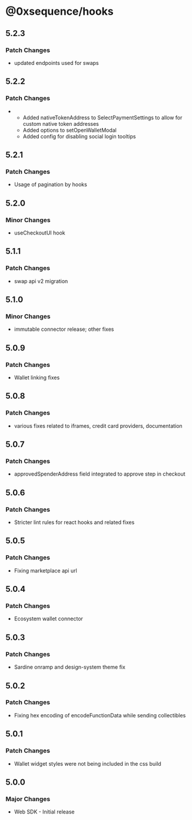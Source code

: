 # @0xsequence/hooks

## 5.2.3

### Patch Changes

- updated endpoints used for swaps

## 5.2.2

### Patch Changes

- - Added nativeTokenAddress to SelectPaymentSettings to allow for custom native token addresses
  - Added options to setOpenWalletModal
  - Added config for disabling social login tooltips

## 5.2.1

### Patch Changes

- Usage of pagination by hooks

## 5.2.0

### Minor Changes

- useCheckoutUI hook

## 5.1.1

### Patch Changes

- swap api v2 migration

## 5.1.0

### Minor Changes

- immutable connector release; other fixes

## 5.0.9

### Patch Changes

- Wallet linking fixes

## 5.0.8

### Patch Changes

- various fixes related to iframes, credit card providers, documentation

## 5.0.7

### Patch Changes

- approvedSpenderAddress field integrated to approve step in checkout

## 5.0.6

### Patch Changes

- Stricter lint rules for react hooks and related fixes

## 5.0.5

### Patch Changes

- Fixing marketplace api url

## 5.0.4

### Patch Changes

- Ecosystem wallet connector

## 5.0.3

### Patch Changes

- Sardine onramp and design-system theme fix

## 5.0.2

### Patch Changes

- Fixing hex encoding of encodeFunctionData while sending collectibles

## 5.0.1

### Patch Changes

- Wallet widget styles were not being included in the css build

## 5.0.0

### Major Changes

- Web SDK - Initial release
